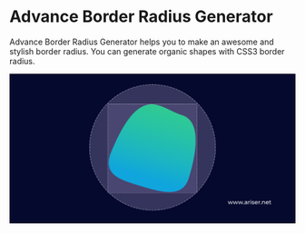 # Advance Border Radius Generator 

Advance Border Radius Generator helps you to make an awesome and stylish border radius. You can generate organic shapes with CSS3 border radius.


![Advance Border Radius Generator](https://github.com/ariserlabs/advance-border-radius/blob/master/assets/img/advance-border-radius.jpg)
